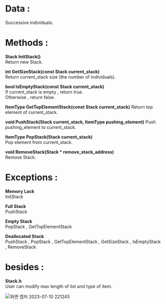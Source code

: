 # Data :   
   
Successive individuals.

   

# Methods :   

**Stack InitStack()**   
Return new Stack.    

**int GetSizeStack(const Stack current_stack)**   
Return current_stack size (the number of individuals). 

**bool IsEmptyStack(const Stack current_stack)**   
If current_stack is empty , return true.     
Otherwise , return false.     

**ItemType GetTopElementStack(const Stack current_stack)**
Return top element of current_stack.     

**void PushStack(Stack current_stack, ItemType pushing_element)**
Push pushing_element to current_stack.      

**ItemType PopStack(Stack current_stack)**     
Pop element from current_stack.      

**void RemoveStack(Stack * remove_stack_address)**  
Remove Stack.     

# Exceptions :

**Memory Lack**   
InitStack

**Full Stack**   
PushStack

**Empty Stack**   
PopStack , GetTopElementStack

**Deallocated Stack**   
PushStack , PopStack , GetTopElementStack , GetSizeStack , IsEmptyStack , RemoveStack

# besides : 

**Stack.h**   
User can modify max length of list and type of item.     

![화면 캡처 2023-07-10 221245](https://github.com/woo-in/DATA-STRUCTURES-Principles-and-Applications/assets/69314509/85d0befb-070c-4bbd-b30a-64260532007b)

